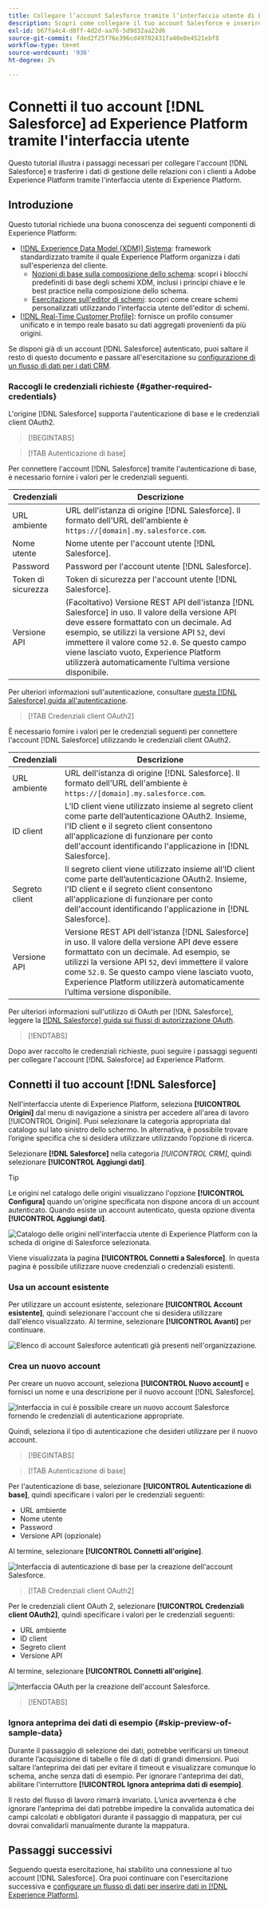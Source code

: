 ```yaml
---
title: Collegare l’account Salesforce tramite l’interfaccia utente di Experience Platform
description: Scopri come collegare il tuo account Salesforce e inserire i dati CRM in Experience Platform utilizzando l’interfaccia utente.
exl-id: b67fa4c4-d8ff-4d2d-aa76-5d9d32aa22d6
source-git-commit: fded2f25f76e396cd49702431fa40e8e4521ebf8
workflow-type: tm+mt
source-wordcount: '936'
ht-degree: 2%

---
```


# Connetti il tuo account [!DNL Salesforce] ad Experience Platform tramite l&#39;interfaccia utente

Questo tutorial illustra i passaggi necessari per collegare l&#39;account [!DNL Salesforce] e trasferire i dati di gestione delle relazioni con i clienti a Adobe Experience Platform tramite l&#39;interfaccia utente di Experience Platform.

## Introduzione

Questo tutorial richiede una buona conoscenza dei seguenti componenti di Experience Platform:

* [[!DNL Experience Data Model (XDM)] Sistema](../../../../../xdm/home.md): framework standardizzato tramite il quale Experience Platform organizza i dati sull&#39;esperienza del cliente.
   * [Nozioni di base sulla composizione dello schema](../../../../../xdm/schema/composition.md): scopri i blocchi predefiniti di base degli schemi XDM, inclusi i principi chiave e le best practice nella composizione dello schema.
   * [Esercitazione sull&#39;editor di schemi](../../../../../xdm/tutorials/create-schema-ui.md): scopri come creare schemi personalizzati utilizzando l&#39;interfaccia utente dell&#39;editor di schemi.
* [[!DNL Real-Time Customer Profile]](../../../../../profile/home.md): fornisce un profilo consumer unificato e in tempo reale basato su dati aggregati provenienti da più origini.

Se disponi già di un account [!DNL Salesforce] autenticato, puoi saltare il resto di questo documento e passare all&#39;esercitazione su [configurazione di un flusso di dati per i dati CRM](../../dataflow/crm.md).

### Raccogli le credenziali richieste {#gather-required-credentials}

L&#39;origine [!DNL Salesforce] supporta l&#39;autenticazione di base e le credenziali client OAuth2.

>[!BEGINTABS]

>[!TAB Autenticazione di base]

Per connettere l&#39;account [!DNL Salesforce] tramite l&#39;autenticazione di base, è necessario fornire i valori per le credenziali seguenti.

| Credenziali | Descrizione |
| --- | --- |
| URL ambiente | URL dell&#39;istanza di origine [!DNL Salesforce]. Il formato dell&#39;URL dell&#39;ambiente è `https://[domain].my.salesforce.com`. |
| Nome utente | Nome utente per l&#39;account utente [!DNL Salesforce]. |
| Password | Password per l&#39;account utente [!DNL Salesforce]. |
| Token di sicurezza | Token di sicurezza per l&#39;account utente [!DNL Salesforce]. |
| Versione API | (Facoltativo) Versione REST API dell&#39;istanza [!DNL Salesforce] in uso. Il valore della versione API deve essere formattato con un decimale. Ad esempio, se utilizzi la versione API `52`, devi immettere il valore come `52.0`. Se questo campo viene lasciato vuoto, Experience Platform utilizzerà automaticamente l’ultima versione disponibile. |

Per ulteriori informazioni sull&#39;autenticazione, consultare [questa [!DNL Salesforce] guida all&#39;autenticazione](https://developer.salesforce.com/docs/atlas.en-us.api_rest.meta/api_rest/quickstart_oauth.htm).

>[!TAB Credenziali client OAuth2]

È necessario fornire i valori per le credenziali seguenti per connettere l&#39;account [!DNL Salesforce] utilizzando le credenziali client OAuth2.

| Credenziali | Descrizione |
| --- | --- |
| URL ambiente | URL dell&#39;istanza di origine [!DNL Salesforce]. Il formato dell&#39;URL dell&#39;ambiente è `https://[domain].my.salesforce.com`. |
| ID client | L’ID client viene utilizzato insieme al segreto client come parte dell’autenticazione OAuth2. Insieme, l&#39;ID client e il segreto client consentono all&#39;applicazione di funzionare per conto dell&#39;account identificando l&#39;applicazione in [!DNL Salesforce]. |
| Segreto client | Il segreto client viene utilizzato insieme all’ID client come parte dell’autenticazione OAuth2. Insieme, l&#39;ID client e il segreto client consentono all&#39;applicazione di funzionare per conto dell&#39;account identificando l&#39;applicazione in [!DNL Salesforce]. |
| Versione API | Versione REST API dell&#39;istanza [!DNL Salesforce] in uso. Il valore della versione API deve essere formattato con un decimale. Ad esempio, se utilizzi la versione API `52`, devi immettere il valore come `52.0`. Se questo campo viene lasciato vuoto, Experience Platform utilizzerà automaticamente l’ultima versione disponibile. |

Per ulteriori informazioni sull&#39;utilizzo di OAuth per [!DNL Salesforce], leggere la [[!DNL Salesforce] guida sui flussi di autorizzazione OAuth](https://help.salesforce.com/s/articleView?id=sf.remoteaccess_oauth_flows.htm&amp;type=5).

>[!ENDTABS]

Dopo aver raccolto le credenziali richieste, puoi seguire i passaggi seguenti per collegare l&#39;account [!DNL Salesforce] ad Experience Platform.

## Connetti il tuo account [!DNL Salesforce]

Nell&#39;interfaccia utente di Experience Platform, seleziona **[!UICONTROL Origini]** dal menu di navigazione a sinistra per accedere all&#39;area di lavoro [!UICONTROL Origini]. Puoi selezionare la categoria appropriata dal catalogo sul lato sinistro dello schermo. In alternativa, è possibile trovare l’origine specifica che si desidera utilizzare utilizzando l’opzione di ricerca.

Selezionare **[!DNL Salesforce]** nella categoria *[!UICONTROL CRM]*, quindi selezionare **[!UICONTROL Aggiungi dati]**.

>[!TIP]
>
>Le origini nel catalogo delle origini visualizzano l&#39;opzione **[!UICONTROL Configura]** quando un&#39;origine specificata non dispone ancora di un account autenticato. Quando esiste un account autenticato, questa opzione diventa **[!UICONTROL Aggiungi dati]**.

![Catalogo delle origini nell&#39;interfaccia utente di Experience Platform con la scheda di origine di Salesforce selezionata.](../../../../images/tutorials/create/salesforce/catalog.png)

Viene visualizzata la pagina **[!UICONTROL Connetti a Salesforce]**. In questa pagina è possibile utilizzare nuove credenziali o credenziali esistenti.

### Usa un account esistente

Per utilizzare un account esistente, selezionare **[!UICONTROL Account esistente]**, quindi selezionare l&#39;account che si desidera utilizzare dall&#39;elenco visualizzato. Al termine, selezionare **[!UICONTROL Avanti]** per continuare.

![Elenco di account Salesforce autenticati già presenti nell&#39;organizzazione.](../../../../images/tutorials/create/salesforce/existing.png)

### Crea un nuovo account

Per creare un nuovo account, seleziona **[!UICONTROL Nuovo account]** e fornisci un nome e una descrizione per il nuovo account [!DNL Salesforce].

![Interfaccia in cui è possibile creare un nuovo account Salesforce fornendo le credenziali di autenticazione appropriate.](../../../../images/tutorials/create/salesforce/new.png)

Quindi, seleziona il tipo di autenticazione che desideri utilizzare per il nuovo account.

>[!BEGINTABS]

>[!TAB Autenticazione di base]

Per l&#39;autenticazione di base, selezionare **[!UICONTROL Autenticazione di base]**, quindi specificare i valori per le credenziali seguenti:

* URL ambiente
* Nome utente
* Password
* Versione API (opzionale)

Al termine, selezionare **[!UICONTROL Connetti all&#39;origine]**.

![Interfaccia di autenticazione di base per la creazione dell&#39;account Salesforce.](../../../../images/tutorials/create/salesforce/basic.png)

>[!TAB Credenziali client OAuth2]

Per le credenziali client OAuth 2, selezionare **[!UICONTROL Credenziali client OAuth2]**, quindi specificare i valori per le credenziali seguenti:

* URL ambiente
* ID client
* Segreto client
* Versione API

Al termine, selezionare **[!UICONTROL Connetti all&#39;origine]**.

![Interfaccia OAuth per la creazione dell&#39;account Salesforce.](../../../../images/tutorials/create/salesforce/oauth2.png)

>[!ENDTABS]

### Ignora anteprima dei dati di esempio {#skip-preview-of-sample-data}

Durante il passaggio di selezione dei dati, potrebbe verificarsi un timeout durante l’acquisizione di tabelle o file di dati di grandi dimensioni. Puoi saltare l’anteprima dei dati per evitare il timeout e visualizzare comunque lo schema, anche senza dati di esempio. Per ignorare l&#39;anteprima dei dati, abilitare l&#39;interruttore **[!UICONTROL Ignora anteprima dati di esempio]**.

Il resto del flusso di lavoro rimarrà invariato. L’unica avvertenza è che ignorare l’anteprima dei dati potrebbe impedire la convalida automatica dei campi calcolati e obbligatori durante il passaggio di mappatura, per cui dovrai convalidarli manualmente durante la mappatura.

## Passaggi successivi

Seguendo questa esercitazione, hai stabilito una connessione al tuo account [!DNL Salesforce]. Ora puoi continuare con l&#39;esercitazione successiva e [configurare un flusso di dati per inserire dati in [!DNL Experience Platform]](../../dataflow/crm.md).
